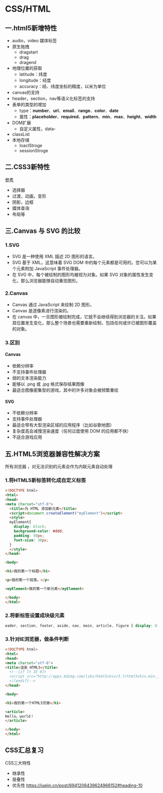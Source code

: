 # CSS/HTML
## 一.html5新增特性
- audio，video 媒体标签
- 原生拖拽
	-  dragstart
	-  drag
	-  dragend
- 地理位置的获取
	-   latitude：纬度
	-   longitude：经度
	-   accuracy：经、纬度坐标的精度，以米为单位
- canvas的支持
- header，section，nav等语义化标签的支持
- 表单的类型的增加
	- type：**number**、**url**、**email**、**range**、**color**、**date**
	- 属性：**placeholder**、**required**、**pattern**、**min**、**max**、**height**、**width**
- DOM扩展
	- 自定义属性，data-
- classList
- 本地存储
	- loaclStroge
	- sessionStroge
## 二.CSS3新特性
[参考](https://juejin.cn/post/6844903518520901639#heading-4)
- 选择器
- 过渡，动画，变形
- 阴影，边框
- 媒体查询
- 布局等
## 三.Canvas 与 SVG 的比较
### 1.SVG
- SVG 是一种使用 XML 描述 2D 图形的语言。
- SVG 基于 XML，这意味着 SVG DOM 中的每个元素都是可用的。您可以为某个元素附加 JavaScript 事件处理器。
- 在 SVG 中，每个被绘制的图形均被视为对象。如果 SVG 对象的属性发生变化，那么浏览器能够自动重现图形。
### 2.Canvas
- Canvas 通过 JavaScript 来绘制 2D 图形。
- Canvas 是逐像素进行渲染的。
- 在 canvas 中，一旦图形被绘制完成，它就不会继续得到浏览器的关注。如果其位置发生变化，那么整个场景也需要重新绘制，包括任何或许已被图形覆盖的对象。
### 3.区别
#### Canvas
-   依赖分辨率
-   不支持事件处理器
-   弱的文本渲染能力
-   能够以 .png 或 .jpg 格式保存结果图像
-   最适合图像密集型的游戏，其中的许多对象会被频繁重绘
#### SVG
-   不依赖分辨率
-   支持事件处理器
-   最适合带有大型渲染区域的应用程序（比如谷歌地图）
-   复杂度高会减慢渲染速度（任何过度使用 DOM 的应用都不快）
-   不适合游戏应用
## 五.HTML5浏览器兼容性解决方案
所有浏览器 ，对无法识别的元素会作为内联元素自动处理
### 1.将HTML5新标签转化成自定义标签
``` html
<!DOCTYPE html>
<html>
<head>
<meta charset="utf-8">
  <title>为 HTML 添加新元素</title>
  <script>document.createElement("myElement")</script>
  <style>
  myElement{
    display: block;
    background-color: #ddd;
    padding: 50px;
    font-size: 30px;
  } 
  </style> 
</head>

<body>

<h1>我的第一个标题</h1>

<p>我的第一个段落。</p>

<myElement>我的第一个新元素</myElement>

</body>
</html>
```
### 2.将新标签设置成块级元素
``` css
eader, section, footer, aside, nav, main, article, figure { display: block; }
```
### 3.针对IE浏览器，做条件判断
``` html
<!DOCTYPE html>
<html>
<head>
<meta charset="utf-8">
<title>渲染 HTML5</title>
  <!--[if lt IE 9]>
  <script src="http://apps.bdimg.com/libs/html5shiv/3.7/html5shiv.min.js"></script>
  <![endif]-->
</head>

<body>

<h1>我的第一个HTML5页面</h1>

<article>
Hello，world！
</article>

</body>
</html>
```


## CSS汇总复习
CSS三大特性
- 继承性
- 层叠性
- 优先性
https://juejin.cn/post/6941206439624966152#heading-10